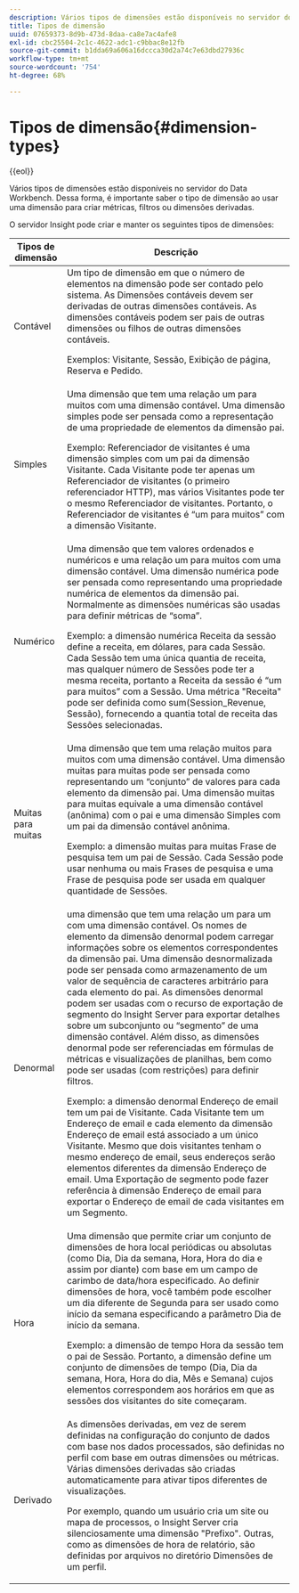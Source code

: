 ```yaml
---
description: Vários tipos de dimensões estão disponíveis no servidor do Data Workbench. Dessa forma, é importante saber o tipo de dimensão ao usar uma dimensão para criar métricas, filtros ou dimensões derivadas.
title: Tipos de dimensão
uuid: 07659373-8d9b-473d-8daa-ca8e7ac4afe8
exl-id: cbc25504-2c1c-4622-adc1-c9bbac8e12fb
source-git-commit: b1dda69a606a16dccca30d2a74c7e63dbd27936c
workflow-type: tm+mt
source-wordcount: '754'
ht-degree: 68%

---
```


# Tipos de dimensão{#dimension-types}

{{eol}}

Vários tipos de dimensões estão disponíveis no servidor do Data Workbench. Dessa forma, é importante saber o tipo de dimensão ao usar uma dimensão para criar métricas, filtros ou dimensões derivadas.

O servidor Insight pode criar e manter os seguintes tipos de dimensões:

<table id="table_1A79B6C57ED145B6AA3BB05DD37AAD1B"> 
 <thead> 
  <tr> 
   <th colname="col1" class="entry"> Tipos de dimensão </th> 
   <th colname="col2" class="entry"> Descrição </th> 
  </tr> 
 </thead>
 <tbody> 
  <tr> 
   <td colname="col1"> Contável </td> 
   <td colname="col2">Um tipo de dimensão em que o número de elementos na dimensão pode ser contado pelo sistema. As Dimensões contáveis devem ser derivadas de outras dimensões contáveis. As dimensões contáveis podem ser pais de outras dimensões ou filhos de outras dimensões contáveis. <p>Exemplos: Visitante, Sessão, Exibição de página, Reserva e Pedido. </p></td> 
  </tr> 
  <tr> 
   <td colname="col1"> Simples </td> 
   <td colname="col2">Uma dimensão que tem uma relação um para muitos com uma dimensão contável. Uma dimensão simples pode ser pensada como a representação de uma propriedade de elementos da dimensão pai. <p>Exemplo: Referenciador de visitantes é uma dimensão simples com um pai da dimensão Visitante. Cada Visitante pode ter apenas um Referenciador de visitantes (o primeiro referenciador HTTP), mas vários Visitantes pode ter o mesmo Referenciador de visitantes. Portanto, o Referenciador de visitantes é “um para muitos” com a dimensão Visitante. </p></td> 
  </tr> 
  <tr> 
   <td colname="col1"> Numérico </td> 
   <td colname="col2">Uma dimensão que tem valores ordenados e numéricos e uma relação um para muitos com uma dimensão contável. Uma dimensão numérica pode ser pensada como representando uma propriedade numérica de elementos da dimensão pai. Normalmente as dimensões numéricas são usadas para definir métricas de “soma”. <p>Exemplo: a dimensão numérica Receita da sessão define a receita, em dólares, para cada Sessão. Cada Sessão tem uma única quantia de receita, mas qualquer número de Sessões pode ter a mesma receita, portanto a Receita da sessão é “um para muitos” com a Sessão. Uma métrica "Receita" pode ser definida como <span class="filepath"> sum(Session_Revenue, Sessão)</span>, fornecendo a quantia total de receita das Sessões selecionadas. </p></td> 
  </tr> 
  <tr> 
   <td colname="col1"> Muitas para muitas </td> 
   <td colname="col2">Uma dimensão que tem uma relação muitos para muitos com uma dimensão contável. Uma dimensão muitas para muitas pode ser pensada como representando um “conjunto” de valores para cada elemento da dimensão pai. Uma dimensão muitas para muitas equivale a uma dimensão contável (anônima) com o pai e uma dimensão Simples com um pai da dimensão contável anônima. <p>Exemplo: a dimensão muitas para muitas Frase de pesquisa tem um pai de Sessão. Cada Sessão pode usar nenhuma ou mais Frases de pesquisa e uma Frase de pesquisa pode ser usada em qualquer quantidade de Sessões. </p></td> 
  </tr> 
  <tr> 
   <td colname="col1"> Denormal </td> 
   <td colname="col2">uma dimensão que tem uma relação um para um com uma dimensão contável. Os nomes de elemento da dimensão denormal podem carregar informações sobre os elementos correspondentes da dimensão pai. Uma dimensão desnormalizada pode ser pensada como armazenamento de um valor de sequência de caracteres arbitrário para cada elemento do pai. As dimensões denormal podem ser usadas com o recurso de exportação de segmento do Insight Server para exportar detalhes sobre um subconjunto ou “segmento” de uma dimensão contável. Além disso, as dimensões denormal pode ser referenciadas em fórmulas de métricas e visualizações de planilhas, bem como pode ser usadas (com restrições) para definir filtros. <p>Exemplo: a dimensão denormal Endereço de email tem um pai de Visitante. Cada Visitante tem um Endereço de email e cada elemento da dimensão Endereço de email está associado a um único Visitante. Mesmo que dois visitantes tenham o mesmo endereço de email, seus endereços serão elementos diferentes da dimensão Endereço de email. Uma Exportação de segmento pode fazer referência à dimensão Endereço de email para exportar o Endereço de email de cada visitantes em um Segmento. </p></td> 
  </tr> 
  <tr> 
   <td colname="col1"> Hora </td> 
   <td colname="col2">Uma dimensão que permite criar um conjunto de dimensões de hora local periódicas ou absolutas (como Dia, Dia da semana, Hora, Hora do dia e assim por diante) com base em um campo de carimbo de data/hora especificado. Ao definir dimensões de hora, você também pode escolher um dia diferente de Segunda para ser usado como início da semana especificando a parâmetro Dia de início da semana. <p>Exemplo: a dimensão de tempo Hora da sessão tem o pai de Sessão. Portanto, a dimensão define um conjunto de dimensões de tempo (Dia, Dia da semana, Hora, Hora do dia, Mês e Semana) cujos elementos correspondem aos horários em que as sessões dos visitantes do site começaram. </p></td> 
  </tr> 
  <tr> 
   <td colname="col1"> Derivado </td> 
   <td colname="col2">As dimensões derivadas, em vez de serem definidas na configuração do conjunto de dados com base nos dados processados, são definidas no perfil com base em outras dimensões ou métricas. Várias dimensões derivadas são criadas automaticamente para ativar tipos diferentes de visualizações. <p>Por exemplo, quando um usuário cria um site ou mapa de processos, o Insight Server cria silenciosamente uma dimensão "Prefixo". Outras, como as dimensões de hora de relatório, são definidas por arquivos no diretório Dimensões de um perfil. </p></td> 
  </tr> 
 </tbody> 
</table>
